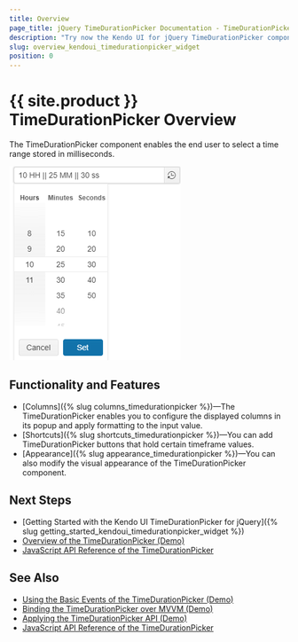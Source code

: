 ```yaml
---
title: Overview
page_title: jQuery TimeDurationPicker Documentation - TimeDurationPicker Overview
description: "Try now the Kendo UI for jQuery TimeDurationPicker component providing a number of features such as styling options, formatting settings, and columns."
slug: overview_kendoui_timedurationpicker_widget
position: 0
---
```


# {{ site.product }} TimeDurationPicker Overview

The TimeDurationPicker component enables the end user to select a time range stored in milliseconds.

![Kendo UI for jQuery TimeDurationPicker Overview](images/tdp-overview.png)

## Functionality and Features

* [Columns]({% slug columns_timedurationpicker %})&mdash;The TimeDurationPicker enables you to configure the displayed columns in its popup and apply formatting to the input value.
* [Shortcuts]({% slug shortcuts_timedurationpicker %})&mdash;You can add TimeDurationPicker buttons that hold certain timeframe values.
* [Appearance]({% slug appearance_timedurationpicker %})&mdash;You can also modify the visual appearance of the TimeDurationPicker component.

## Next Steps

* [Getting Started with the Kendo UI TimeDurationPicker for jQuery]({% slug getting_started_kendoui_timedurationpicker_widget %})
* [Overview of the TimeDurationPicker (Demo)](https://demos.telerik.com/kendo-ui/timedurationpicker/index)
* [JavaScript API Reference of the TimeDurationPicker](/api/javascript/ui/timedurationpicker)

## See Also

* [Using the Basic Events of the TimeDurationPicker (Demo)](https://demos.telerik.com/kendo-ui/timedurationpicker/events)
* [Binding the TimeDurationPicker over MVVM (Demo)](https://demos.telerik.com/kendo-ui/timedurationpicker/mvvm)
* [Applying the TimeDurationPicker API (Demo)](https://demos.telerik.com/kendo-ui/timedurationpicker/api)
* [JavaScript API Reference of the TimeDurationPicker](/api/javascript/ui/timedurationpicker)
